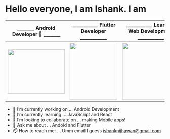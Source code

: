 # Hello everyone, I am Ishank. I am 

|                                 _______ Android Developer 🥇 _______                                  |                                  ___________ Flutter Developer ___________                                  |                                  ___________ Learning Web Development ___________                                    |
| :----------------------------------------------------------: | :----------------------------------------------------------: | :----------------------------------------------------------: |
| <img src="https://user-images.githubusercontent.com/45118110/87975674-8d000180-cae9-11ea-9697-fa09fa5bc002.png" width="180" height="140" /> | <img src="https://user-images.githubusercontent.com/45118110/87975799-bf116380-cae9-11ea-8e1b-180f8b124c38.png" width="150" height="180" /> | <img src="https://user-images.githubusercontent.com/45118110/87975822-c3d61780-cae9-11ea-8e3c-a7ee9de707d4.png" width="180" height="180"/> |                        


- 🔭 I’m currently working on ... Android Development
- 🌱 I’m currently learning ... JavaScript and React
- 👯 I’m looking to collaborate on ... making Mobile apps!
- 💬 Ask me about ... Andoid and Flutter 
- 📫 How to reach me: ... Umm email I guess <u>[ishanknijhawan@gmail.com](mailto:ishanknijhawan@gmail.com)
